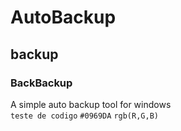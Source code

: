# AutoBackup
## backup
### BackBackup
A simple auto backup tool for windows <br>
`teste de codigo`
	`#0969DA`
 	`rgb(R,G,B)`

